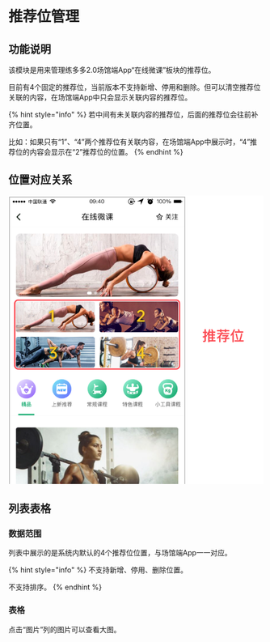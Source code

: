 # 推荐位管理

## 功能说明

该模块是用来管理练多多2.0场馆端App“在线微课”板块的推荐位。

目前有4个固定的推荐位，当前版本不支持新增、停用和删除。但可以清空推荐位关联的内容，在场馆端App中只会显示关联内容的推荐位。

{% hint style="info" %}
若中间有未关联内容的推荐位，后面的推荐位会往前补齐位置。

比如：如果只有“1”、“4”两个推荐位有关联内容，在场馆端App中展示时，“4”推荐位的内容会显示在“2”推荐位的位置。
{% endhint %}

## 位置对应关系

![推荐位在场馆端App中的位置](<../../../.gitbook/assets/image (21).png>)

## 列表表格

### 数据范围

列表中展示的是系统内默认的4个推荐位位置，与场馆端App一一对应。

{% hint style="info" %}
不支持新增、停用、删除位置。

不支持排序。
{% endhint %}

### 表格

点击“图片”列的图片可以查看大图。
